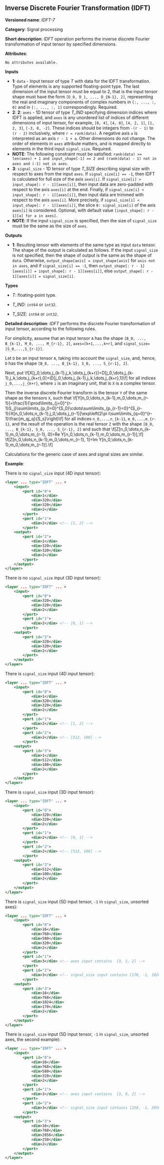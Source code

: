 ## Inverse Discrete Fourier Transformation (IDFT) <a name="IDFT"></a>

**Versioned name**: *IDFT-7*

**Category**: Signal processing

**Short description**: *IDFT* operation performs the inverse discrete Fourier transformation of input tensor by specified dimensions.

**Attributes**:

    No attributes available.

**Inputs**

*   **1**: `data` - Input tensor of type *T* with data for the IDFT transformation. Type of elements is any supported floating-point type. The last dimension of the input tensor must be equal to 2, that is the input tensor shape must have the form `[D_0, D_1, ..., D_{N-1}, 2]`, representing the real and imaginary components of complex numbers in `[:, ..., :, 0]` and in `[:, ..., :, 1]` correspondingly. Required.
*   **2**: **2**: `axes` - 1D tensor of type *T_IND* specifying dimension indices where IDFT is applied, and `axes` is any unordered list of indices of different dimensions of input tensor, for example, `[0, 4]`, `[4, 0]`, `[4, 2, 1]`, `[1, 2, 3]`, `[-3, 0, -2]`. These indices should be integers from `-(r - 1)` to `(r - 2)` inclusively, where `r = rank(data)`. A negative axis `a` is interpreted as an axis `r - 1 + a`. Other dimensions do not change. The order of elements in `axes` attribute matters, and is mapped directly to elements in the third input `signal_size`. Required.
*   **NOTE**: The following constraint must be satisfied: `rank(data) >= len(axes) + 1 and input_shape[-1] == 2 and (rank(data) - 1) not in axes and (-1) not in axes`.
*   **3**: `signal_size` - 1D tensor of type *T_SIZE* describing signal size with respect to axes from the input `axes`. If `signal_size[i] == -1`, then IDFT is calculated for full size of the axis `axes[i]`. If `signal_size[i] > input_shape[: r - 1][axes[i]]`, then input data are zero-padded with respect to the axis `axes[i]` at the end. Finally, if `signal_size[i] < input_shape[: r - 1][axes[i]]`, then input data are trimmed with respect to the axis `axes[i]`. More precisely, if `signal_size[i] < input_shape[: r - 1][axes[i]]`, the slice `0: signal_size[i]` of the axis `axes[i]` is considered. Optional, with default value `[input_shape[: r - 1][a] for a in axes]`.
*   **NOTE**: If the input `signal_size` is specified, then the size of `signal_size` must be the same as the size of `axes`.

**Outputs**

*   **1**: Resulting tensor with elements of the same type as input `data` tensor. The shape of the output is calculated as follows. If the input `signal_size` is not specified, then the shape of output is the same as the shape of `data`. Otherwise, `output_shape[axis] = input_shape[axis]` for `axis not in axes`, and if `signal_size[i] == -1`, then `output_shape[: r - 1][axes[i]] = input_shape[: r - 1][axes[i]]`, else `output_shape[: r - 1][axes[i]] = signal_size[i]`.

**Types**

* *T*: floating-point type.

* *T_IND*: `int64` or `int32`.

* *T_SIZE*: `int64` or `int32`.

**Detailed description**: *IDFT* performs the discrete Fourier transformation of input tensor, according to the following rules.

For simplicity, assume that an input tensor `A` has the shape `[B_0, ..., B_{k-1}, M_0, ..., M_{r-1}, 2]`, `axes=[k+1,...,k+r]`, and `signal_size=[S_0,...,S_{r-1}]`.

Let `D` be an input tensor `A`, taking into account the `signal_size`, and, hence, `D` has the shape `[B_0, ..., B_{k-1}, S_0, ..., S_{r-1}, 2]`.

Next, put
\f[X[j_0,\dots,j_{k-1},j_k,\dots,j_{k+r}]=D[j_0,\dots,j_{k-1},j_k,\dots,j_{k+r},0]+iD[j_0,\dots,j_{k-1},j_k,\dots,j_{k+r},1]\f]
for all indices `j_0,...,j_{k+r}`, where `i` is an imaginary unit, that is `X` is a complex tensor.

Then the inverse discrete Fourier transform is the tensor `Y` of the same shape as the tensors `X`, such that
\f[Y[n_0,\dots,n_{k-1},m_0,\dots,m_{r-1}]=\frac{1}{\prod\limits_{j=0}^{r-1}S_j}\sum\limits_{p_0=0}^{S_0}\cdots\sum\limits_{p_{r-1}=0}^{S_{r-1}}X[n_0,\dots,n_{k-1},j_0,\dots,j_{r-1}]\exp\left(2\pi i\sum\limits_{q=0}^{r-1}\frac{m_qj_q}{S_s}\right)\f]
for all indices `n_0,...,n_{k-1}`, `m_0,...,m_{r-1}`, and the result of the operation is the real tensor `Z` with the shape `[B_0, ..., B_{k-1}, S_0, ..., S_{r-1}, 2]` and such that
\f[Z[n_0,\dots,n_{k-1},m_0,\dots,m_{r-1}, 0]=Re Y[n_0,\dots,n_{k-1},m_0,\dots,m_{r-1}],\f]
\f[Z[n_0,\dots,n_{k-1},m_0,\dots,m_{r-1}, 1]=Im Y[n_0,\dots,n_{k-1},m_0,\dots,m_{r-1}].\f]

Calculations for the generic case of axes and signal sizes are similar.

**Example**:

There is no `signal_size` input (4D input tensor):
```xml
<layer ... type="IDFT" ... >
    <input>
        <port id="0">
            <dim>1</dim>
            <dim>320</dim>
            <dim>320</dim>
            <dim>2</dim>
        </port>
        <port id="1">
            <dim>2</dim> <!-- [1, 2] -->
        </port>
    <output>
        <port id="2">
            <dim>1</dim>
            <dim>320</dim>
            <dim>320</dim>
            <dim>2</dim>
        </port>
    </output>
</layer>
```

There is no `signal_size` input (3D input tensor):
```xml
<layer ... type="IDFT" ... >
    <input>
        <port id="0">
            <dim>320</dim>
            <dim>320</dim>
            <dim>2</dim>
        </port>
        <port id="1">
            <dim>2</dim> <!-- [0, 1] -->
        </port>
    <output>
        <port id="2">
            <dim>320</dim>
            <dim>320</dim>
            <dim>2</dim>
        </port>
    </output>
</layer>
```


There is `signal_size` input (4D input tensor):
```xml
<layer ... type="IDFT" ... >
    <input>
        <port id="0">
            <dim>1</dim>
            <dim>320</dim>
            <dim>320</dim>
            <dim>2</dim>
        </port>
        <port id="1">
            <dim>2</dim> <!-- [1, 2] -->
        </port>
        <port id="2">
            <dim>2</dim> <!-- [512, 100] -->
        </port>
    <output>
        <port id="3">
            <dim>1</dim>
            <dim>512</dim>
            <dim>100</dim>
            <dim>2</dim>
        </port>
    </output>
</layer>
```


There is `signal_size` input (3D input tensor):
```xml
<layer ... type="IDFT" ... >
    <input>
        <port id="0">
            <dim>320</dim>
            <dim>320</dim>
            <dim>2</dim>
        </port>
        <port id="1">
            <dim>2</dim> <!-- [0, 1] -->
        </port>
        <port id="2">
            <dim>2</dim> <!-- [512, 100] -->
        </port>
    <output>
        <port id="3">
            <dim>512</dim>
            <dim>100</dim>
            <dim>2</dim>
        </port>
    </output>
</layer>
```


There is `signal_size` input (5D input tensor, `-1` in `signal_size`, unsorted axes):
```xml
<layer ... type="IDFT" ... >
    <input>
        <port id="0">
            <dim>16</dim>
            <dim>768</dim>
            <dim>580</dim>
            <dim>320</dim>
            <dim>2</dim>
        </port>
        <port id="1">
            <dim>3</dim> <!-- axes input contains  [3, 1, 2] -->
        </port>
        <port id="2">
            <dim>3</dim> <!-- signal_size input contains [170, -1, 1024] -->
        </port>
    <output>
        <port id="3">
            <dim>16</dim>
            <dim>768</dim>
            <dim>1024</dim>
            <dim>170</dim>
            <dim>2</dim>
        </port>
    </output>
</layer>
```


There is `signal_size` input (5D input tensor, `-1` in `signal_size`, unsorted axes, the second example):
```xml
<layer ... type="IDFT" ... >
    <input>
        <port id="0">
            <dim>16</dim>
            <dim>768</dim>
            <dim>580</dim>
            <dim>320</dim>
            <dim>2</dim>
        </port>
        <port id="1">
            <dim>3</dim> <!-- axes input contains  [3, 0, 2] -->
        </port>
        <port id="2">
            <dim>3</dim> <!-- signal_size input contains [258, -1, 2056] -->
        </port>
    <output>
        <port id="3">
            <dim>16</dim>
            <dim>768</dim>
            <dim>2056</dim>
            <dim>258</dim>
            <dim>2</dim>
        </port>
    </output>
</layer>
```
